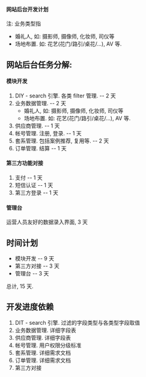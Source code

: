 #### 网站后台开发计划

注: 业务类型指

- 婚礼人, 如: 摄影师, 摄像师, 化妆师, 司仪等
- 场地布置. 如: 花艺(花门/路引/桌花/...), AV 等.

## 网站后台任务分解:

#### 模块开发

1. DIY - search 引擎. 各类 filter 管理.  -- 2 天
2. 业务数据管理.  -- 2 天
    - 婚礼人, 如: 摄影师, 摄像师, 化妆师, 司仪等
    - 场地布置. 如: 花艺(花门/路引/桌花/...), AV 等.
3. 供应商管理.  -- 1 天
4. 帐号管理. 注册, 登录.  -- 1 天
5. 套系管理. 包括案例推荐, 复用等.  -- 2 天
6. 订单管理. 结算  -- 1 天

#### 第三方功能对接

1. 支付  -- 1 天
2. 短信认证  -- 1 天
3. 第三方登录 -- 1 天

#### 管理台

运营人员友好的数据录入界面, 3 天

## 时间计划

- 模块开发 -- 9 天
- 第三方对接 -- 3 天
- 管理台  -- 3 天

总计, 15 天.

## 开发进度依赖

1. DIT - search 引擎. 过滤的字段类型与各类型字段取值
2. 业务数据管理.  详细字段表
3. 供应商管理.  详细字段表
4. 帐号管理. 用户权限分级标准
5. 套系管理. 详细需求文档
6. 订单管理. 详细需求文档
7. 第三方对接
